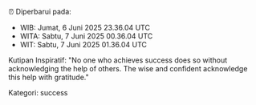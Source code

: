 ⏰ Diperbarui pada:
- WIB: Jumat, 6 Juni 2025 23.36.04 UTC
- WITA: Sabtu, 7 Juni 2025 00.36.04 UTC
- WIT: Sabtu, 7 Juni 2025 01.36.04 UTC

Kutipan Inspiratif:
"No one who achieves success does so without acknowledging the help of others. The wise and confident acknowledge this help with gratitude."


Kategori: success

